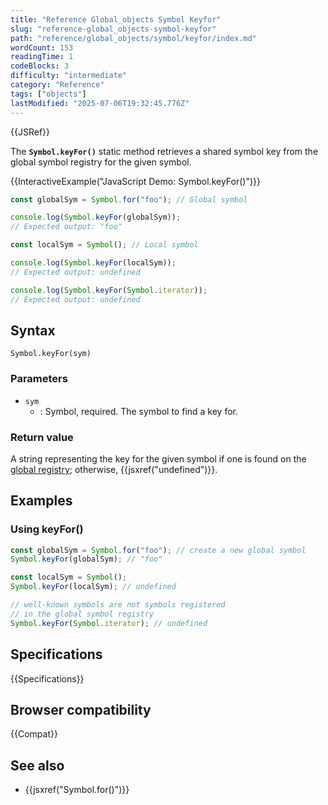```yaml
---
title: "Reference Global_objects Symbol Keyfor"
slug: "reference-global_objects-symbol-keyfor"
path: "reference/global_objects/symbol/keyfor/index.md"
wordCount: 153
readingTime: 1
codeBlocks: 3
difficulty: "intermediate"
category: "Reference"
tags: ["objects"]
lastModified: "2025-07-06T19:32:45.776Z"
---
```



{{JSRef}}

The **`Symbol.keyFor()`** static method retrieves a shared symbol
key from the global symbol registry for the given symbol.

{{InteractiveExample("JavaScript Demo: Symbol.keyFor()")}}

```js interactive-example
const globalSym = Symbol.for("foo"); // Global symbol

console.log(Symbol.keyFor(globalSym));
// Expected output: "foo"

const localSym = Symbol(); // Local symbol

console.log(Symbol.keyFor(localSym));
// Expected output: undefined

console.log(Symbol.keyFor(Symbol.iterator));
// Expected output: undefined
```

## Syntax

```js-nolint
Symbol.keyFor(sym)
```

### Parameters

- `sym`
  - : Symbol, required. The symbol to find a key for.

### Return value

A string representing the key for the given symbol if one is found on the [global registry](/en-US/docs/Web/JavaScript/Reference/Global_Objects/Symbol#shared_symbols_in_the_global_symbol_registry); otherwise, {{jsxref("undefined")}}.

## Examples

### Using keyFor()

```js
const globalSym = Symbol.for("foo"); // create a new global symbol
Symbol.keyFor(globalSym); // "foo"

const localSym = Symbol();
Symbol.keyFor(localSym); // undefined

// well-known symbols are not symbols registered
// in the global symbol registry
Symbol.keyFor(Symbol.iterator); // undefined
```

## Specifications

{{Specifications}}

## Browser compatibility

{{Compat}}

## See also

- {{jsxref("Symbol.for()")}}

